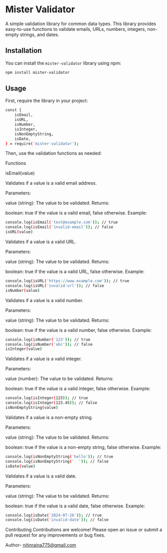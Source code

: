 # Mister Validator

A simple validation library for common data types. This library provides easy-to-use functions to validate emails, URLs, numbers, integers, non-empty strings, and dates.

## Installation

You can install the `mister-validator` library using npm:

```bash
npm install mister-validator

```
## Usage
First, require the library in your project:
```bash
const {
    isEmail,
    isURL,
    isNumber,
    isInteger,
    isNonEmptyString,
    isDate,
} = require('mister-validator');

```
Then, use the validation functions as needed:

Functions

isEmail(value)

Validates if a value is a valid email address.

Parameters:

value (string): The value to be validated.
Returns:

 boolean: true if the value is a valid email, false otherwise.
Example:

```bash
console.log(isEmail('test@example.com')); // true
console.log(isEmail('invalid-email')); // false
isURL(value)
```
Validates if a value is a valid URL.

Parameters:

value (string): The value to be validated.
Returns:

boolean: true if the value is a valid URL, false otherwise.
Example:

```bash
console.log(isURL('https://www.example.com')); // true
console.log(isURL('invalid-url')); // false
isNumber(value)
```
Validates if a value is a valid number.

Parameters:

value (string): The value to be validated.
Returns:

boolean: true if the value is a valid number, false otherwise.
Example:

```bash
console.log(isNumber('123')); // true
console.log(isNumber('abc')); // false
isInteger(value)
```
Validates if a value is a valid integer.

Parameters:

value (number): The value to be validated.
Returns:

boolean: true if the value is a valid integer, false otherwise.
Example:

```bash
console.log(isInteger(123)); // true
console.log(isInteger(123.45)); // false
isNonEmptyString(value)
```

Validates if a value is a non-empty string.

Parameters:

value (string): The value to be validated.
Returns:

boolean: true if the value is a non-empty string, false otherwise.
Example:

```bash
console.log(isNonEmptyString('hello')); // true
console.log(isNonEmptyString('  ')); // false
isDate(value)
```
Validates if a value is a valid date.

Parameters:

value (string): The value to be validated.
Returns:

boolean: true if the value is a valid date, false otherwise.
Example:

```bash
console.log(isDate('2024-07-26')); // true
console.log(isDate('invalid-date')); // false
```
Contributing
Contributions are welcome! Please open an issue or submit a pull request for any improvements or bug fixes.


Author- nitinraina775@gmail.com

